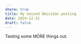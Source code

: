 ```yaml
---
share: true
title: My Second Obisidan posting
date: 2024-12-22
draft: false
---
```


Testing some MORE things out.